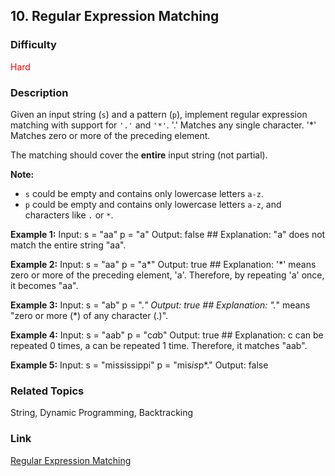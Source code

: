 ## 10. Regular Expression Matching
### Difficulty

 <font color=red>Hard</font>

### Description

Given an input string (`s`) and a pattern (`p`), implement regular expression
matching with support for `'.'` and `'*'`.
            '.' Matches any single character.    '*' Matches zero or more of the preceding element.    

The matching should cover the **entire** input string (not partial).

**Note:**

  * `s` could be empty and contains only lowercase letters `a-z`.
  * `p` could be empty and contains only lowercase letters `a-z`, and characters like `.` or `*`.

**Example 1:**
            Input:    s = "aa"    p = "a"    Output: false    ## Explanation: "a" does not match the entire string "aa".    

**Example 2:**
            Input:    s = "aa"    p = "a*"    Output: true    ## Explanation:  '*' means zero or more of the preceding element, 'a'. Therefore, by repeating 'a' once, it becomes "aa".    

**Example 3:**
            Input:    s = "ab"    p = ".*"    Output: true    ## Explanation:  ".*" means "zero or more (*) of any character (.)".    

**Example 4:**
            Input:    s = "aab"    p = "c*a*b"    Output: true    ## Explanation:  c can be repeated 0 times, a can be repeated 1 time. Therefore, it matches "aab".    

**Example 5:**
            Input:    s = "mississippi"    p = "mis*is*p*."    Output: false    


### Related Topics

String, Dynamic Programming, Backtracking


### Link
[Regular Expression Matching](https://leetcode.com/problems/regular-expression-matching)

